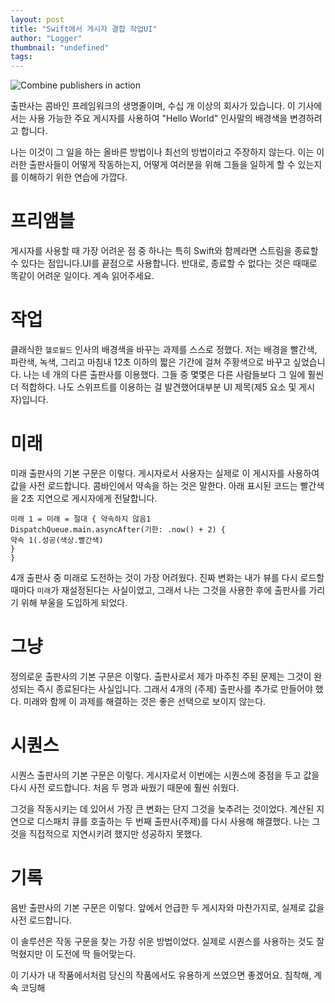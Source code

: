 ```yaml
---
layout: post
title: "Swift에서 게시자 결합 작업UI"
author: "Logger"
thumbnail: "undefined"
tags: 
---
```



![Combine publishers in action](https://miro.medium.com/max/1920/1*ODZ4cF_WsBHHUC4upX-dHQ.gif)

출판사는 콤바인 프레임워크의 생명줄이며, 수십 개 이상의 회사가 있습니다. 이 기사에서는 사용 가능한 주요 게시자를 사용하여 "Hello World" 인사말의 배경색을 변경하려고 합니다.

나는 이것이 그 일을 하는 올바른 방법이나 최선의 방법이라고 주장하지 않는다. 이는 이러한 출판사들이 어떻게 작동하는지, 어떻게 여러분을 위해 그들을 일하게 할 수 있는지를 이해하기 위한 연습에 가깝다.

# 프리앰블

게시자를 사용할 때 가장 어려운 점 중 하나는 특히 Swift와 함께라면 스트림을 종료할 수 있다는 점입니다.UI를 끝점으로 사용합니다. 반대로, 종료할 수 없다는 것은 때때로 똑같이 어려운 일이다. 계속 읽어주세요.

# 작업

클래식한 `헬로월드` 인사의 배경색을 바꾸는 과제를 스스로 정했다. 저는 배경을 빨간색, 파란색, 녹색, 그리고 마침내 12초 이하의 짧은 기간에 걸쳐 주황색으로 바꾸고 싶었습니다. 나는 네 개의 다른 출판사를 이용했다. 그들 중 몇몇은 다른 사람들보다 그 일에 훨씬 더 적합하다. 나도 스위프트를 이용하는 걸 발견했어대부분 UI 제목(제5 요소 및 게시자)입니다.

# 미래

미래 출판사의 기본 구문은 이렇다. 게시자로서 사용자는 실제로 이 게시자를 사용하여 값을 사전 로드합니다. 콤바인에서 약속을 하는 것은 말한다. 아래 표시된 코드는 빨간색을 2초 지연으로 게시자에게 전달합니다.

```undefined
미래 1 = 미래 = 절대 { 약속하지 않음1
DispatchQueue.main.asyncAfter(기한: .now() + 2) {
약속 1(.성공(색상.빨간색)
}
}
```

4개 출판사 중 미래로 도전하는 것이 가장 어려웠다. 진짜 변화는 내가 뷰를 다시 로드할 때마다 `미래`가 재설정된다는 사실이었고, 그래서 나는 그것을 사용한 후에 출판사를 가리기 위해 부울을 도입하게 되었다.

# 그냥

정의로운 출판사의 기본 구문은 이렇다. 출판사로서 제가 마주친 주된 문제는 그것이 완성되는 즉시 종료된다는 사실입니다. 그래서 4개의 (주제) 출판사를 추가로 만들어야 했다. 미래와 함께 이 과제를 해결하는 것은 좋은 선택으로 보이지 않는다.

# 시퀀스

시퀀스 출판사의 기본 구문은 이렇다. 게시자로서 이번에는 시퀀스에 중점을 두고 값을 다시 사전 로드합니다. 처음 두 명과 싸웠기 때문에 훨씬 쉬웠다.

그것을 작동시키는 데 있어서 가장 큰 변화는 단지 그것을 늦추려는 것이었다. 계산된 지연으로 디스패치 큐를 호출하는 두 번째 출판사(주제)를 다시 사용해 해결했다. 나는 그것을 직접적으로 지연시키려 했지만 성공하지 못했다.

# 기록

음반 출판사의 기본 구문은 이렇다. 앞에서 언급한 두 게시자와 마찬가지로, 실제로 값을 사전 로드합니다.

이 솔루션은 작동 구문을 찾는 가장 쉬운 방법이었다. 실제로 시퀀스를 사용하는 것도 잘 먹혔지만 이 도전에 딱 들어맞는다.

이 기사가 내 작품에서처럼 당신의 작품에서도 유용하게 쓰였으면 좋겠어요. 침착해, 계속 코딩해
